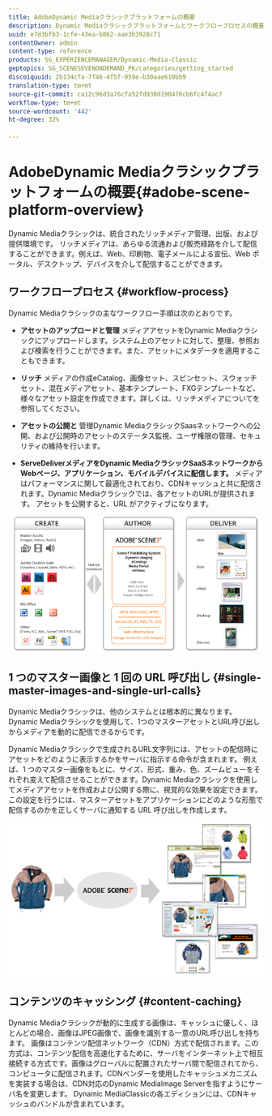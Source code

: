 ```yaml
---
title: AdobeDynamic Mediaクラシックプラットフォームの概要
description: Dynamic Mediaクラシックプラットフォームとワークフロープロセスの概要を示します。
uuid: e7d3bfb3-1cfe-43ea-b862-aae3b3928c71
contentOwner: admin
content-type: reference
products: SG_EXPERIENCEMANAGER/Dynamic-Media-Classic
geptopics: SG_SCENESEVENONDEMAND_PK/categories/getting_started
discoiquuid: 2b134cfa-7f46-4f5f-959e-b30aae610bb9
translation-type: tm+mt
source-git-commit: ca12c96d3a76cfa52fd930d190476cb6fc4f4ac7
workflow-type: tm+mt
source-wordcount: '442'
ht-degree: 32%

---
```



# AdobeDynamic Mediaクラシックプラットフォームの概要{#adobe-scene-platform-overview}

Dynamic Mediaクラシックは、統合されたリッチメディア管理、出版、および提供環境です。 リッチメディアは、あらゆる流通および販売経路を介して配信することができます。例えば、Web、印刷物、電子メールによる宣伝、Web ポータル、デスクトップ、デバイスを介して配信することができます。

## ワークフロープロセス  {#workflow-process}

Dynamic Mediaクラシックの主なワークフロー手順は次のとおりです。

* **アセットのアップロードと管理**
メディアアセットをDynamic Mediaクラシックにアップロードします。システム上のアセットに対して、整理、参照および検索を行うことができます。また、アセットにメタデータを適用することもできます。

* **リッチ**
メディアの作成eCatalog、画像セット、スピンセット、スウォッチセット、混在メディアセット、基本テンプレート、FXGテンプレートなど、様々なアセット設定を作成できます。詳しくは、リッチメディアについてを参照してください。

* **アセットの公開と**
管理Dynamic MediaクラシックSaasネットワークへの公開、および公開時のアセットのステータス監視、ユーザ権限の管理、セキュリティの維持を行います。

* **ServeDeliverメディアをDynamic MediaクラシックSaaSネットワークからWebページ、アプリケーション、モバイルデバイスに配信します。**
メディアはパフォーマンスに関して最適化されており、CDNキャッシュと共に配信されます。Dynamic Mediaクラシックでは、各アセットのURLが提供されます。 アセットを公開すると、URL がアクティブになります。

![Dynamic Mediaクラシックワークフロープロセス](/help/assets/gs_workflow.png)

## 1 つのマスター画像と 1 回の URL 呼び出し {#single-master-images-and-single-url-calls}

Dynamic Mediaクラシックは、他のシステムとは根本的に異なります。Dynamic Mediaクラシックを使用して、1つのマスターアセットとURL呼び出しからメディアを動的に配信できるからです。

Dynamic Mediaクラシックで生成されるURL文字列には、アセットの配信時にアセットをどのように表示するかをサーバに指示する命令が含まれます。 例えば、1 つのマスター画像をもとに、サイズ、形式、重み、色、ズームビューをそれぞれ変えて配信させることができます。Dynamic Mediaクラシックを使用してメディアアセットを作成および公開する際に、視覚的な効果を設定できます。 この設定を行うには、マスターアセットをアプリケーションにどのような形態で配信するのかを正しくサーバに通知する URL 呼び出しを作成します。

![Dynamic Mediaクラシックでは、同じマスター画像を異なるサイズや形式の異なるメディアに配信できます。](/help/assets/gs_dynamic_publishing.png)

## コンテンツのキャッシング {#content-caching}

Dynamic Mediaクラシックが動的に生成する画像は、キャッシュに優しく、ほとんどの場合、画像はJPEG画像で、画像を識別する一意のURL呼び出しを持ちます。 画像はコンテンツ配信ネットワーク（CDN）方式で配信されます。この方式は、コンテンツ配信を高速化するために、サーバをインターネット上で相互接続する方式です。画像はグローバルに配置されたサーバ間で配信されてから、コンピュータに配信されます。CDNベンダーを使用したキャッシュメカニズムを実装する場合は、CDN対応のDynamic MediaImage Serverを指すようにサーバ名を変更します。 Dynamic MediaClassicの各エディションには、CDNキャッシュのバンドルが含まれています。
